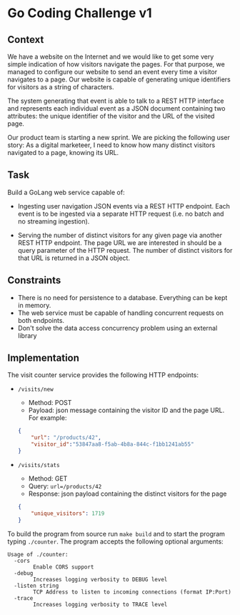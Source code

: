 # Go Coding Challenge v1

## Context

We have a website on the Internet and we would like to get some very simple indication
of how visitors navigate the pages. For that purpose, we managed to configure our
website to send an event every time a visitor navigates to a page. Our website is
capable of generating unique identifiers for visitors as a string of characters.

The system generating that event is able to talk to a REST HTTP interface and
represents each individual event as a JSON document containing two attributes: the
unique identifier of the visitor and the URL of the visited page.

Our product team is starting a new sprint. We are picking the following user story:
As a digital marketeer, I need to know how many distinct visitors navigated to a page,
knowing its URL.

## Task

Build a GoLang web service capable of:

* Ingesting user navigation JSON events via a REST HTTP endpoint. Each event is
to be ingested via a separate HTTP request (i.e. no batch and no streaming
ingestion).

* Serving the number of distinct visitors for any given page via another REST HTTP
endpoint. The page URL we are interested in should be a query parameter of the
HTTP request. The number of distinct visitors for that URL is returned in a JSON
object.

## Constraints

* There is no need for persistence to a database. Everything can be kept in memory.
* The web service must be capable of handling concurrent requests on both
endpoints.
* Don't solve the data access concurrency problem using an external library

## Implementation

The visit counter service provides the following HTTP endpoints:

* `/visits/new`
    * Method: POST
    * Payload: json message containing the visitor ID and the page URL. For example:
    
    ```json
    {
        "url": "/products/42",
        "visitor_id":"53847aa8-f5ab-4b8a-844c-f1bb1241ab55"
    }
    ```

* `/visits/stats`
    * Method: GET
    * Query: `url=/products/42`
    * Response: json payload containing the distinct visitors for the page

    ```json
    {
        "unique_visitors": 1719
    }
    ```

To build the program from source run `make build` and to start the program typing `./counter`. The program accepts the following optional arguments:

```shell
Usage of ./counter:
  -cors
        Enable CORS support
  -debug
        Increases logging verbosity to DEBUG level
  -listen string
        TCP Address to listen to incoming connections (format IP:Port)
  -trace
        Increases logging verbosity to TRACE level
```